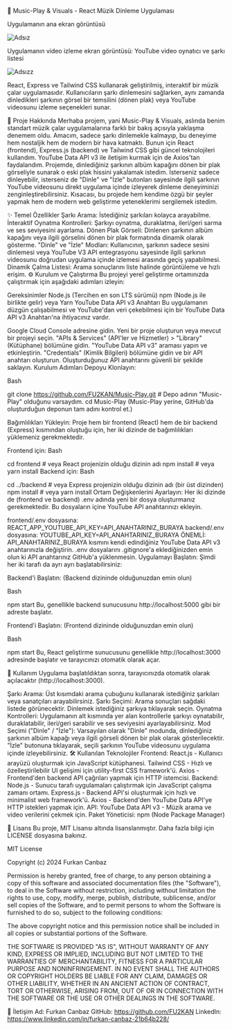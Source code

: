  🎵  Music-Play & Visuals - React Müzik Dinleme Uygulaması 


Uygulamanın ana ekran görüntüsü 

![Adsız](https://github.com/user-attachments/assets/bf6b7248-b604-4be1-bbed-36ded0ceabc2)



Uygulamanın video izleme ekran görüntüsü: YouTube video oynatıcı ve şarkı listesi

![Adsızz](https://github.com/user-attachments/assets/da10d37b-481c-45b3-b948-9c6f78236ca9)


React, Express ve Tailwind CSS kullanarak geliştirilmiş, interaktif bir müzik çalar uygulamasıdır. Kullanıcıların şarkı dinlemesini sağlarken, aynı zamanda dinledikleri şarkının görsel bir temsilini (dönen plak) veya YouTube videosunu izleme seçenekleri sunar.


🚀 Proje Hakkında
Merhaba projem, yani Music-Play & Visuals, aslında benim standart müzik çalar uygulamalarına farklı bir bakış açısıyla yaklaşma denemem oldu. Amacım, sadece şarkı dinlemekle kalmayıp, bu deneyime hem nostaljik hem de modern bir hava katmaktı. Bunun için React (frontend), Express.js (backend) ve Tailwind CSS gibi güncel teknolojileri kullandım. YouTube Data API v3 ile iletişim kurmak için de Axios'tan faydalandım. Projemde, dinlediğiniz şarkının albüm kapağını dönen bir plak görseliyle sunarak o eski plak hissini yakalamak istedim. İsterseniz sadece dinleyebilir, isterseniz de "Dinle" ve "İzle" butonları sayesinde ilgili şarkının YouTube videosunu direkt uygulama içinde izleyerek dinleme deneyiminizi zenginleştirebilirsiniz. Kısacası, bu projede hem kendime özgü bir şeyler yapmak hem de modern web geliştirme yeteneklerimi sergilemek istedim.

✨ Temel Özellikler
Şarkı Arama: İstediğiniz şarkıları kolayca arayabilme.
İnteraktif Oynatma Kontrolleri: Şarkıyı oynatma, duraklatma, ileri/geri sarma ve ses seviyesini ayarlama.
Dönen Plak Görseli: Dinlenen şarkının albüm kapağını veya ilgili görselini dönen bir plak formatında dinamik olarak gösterme.
"Dinle" ve "İzle" Modları: Kullanıcının, şarkının sadece sesini dinlemesi veya YouTube V3 API entegrasyonu sayesinde ilgili şarkının videosunu doğrudan uygulama içinde izlemesi arasında geçiş yapabilmesi.
Dinamik Çalma Listesi: Arama sonuçlarını liste halinde görüntüleme ve hızlı erişim.
⚙️ Kurulum ve Çalıştırma
Bu projeyi yerel geliştirme ortamınızda çalıştırmak için aşağıdaki adımları izleyin:

Gereksinimler
Node.js (Tercihen en son LTS sürümü)
npm (Node.js ile birlikte gelir) veya Yarn
YouTube Data API v3 Anahtarı
Bu uygulamanın düzgün çalışabilmesi ve YouTube'dan veri çekebilmesi için bir YouTube Data API v3 Anahtarı'na ihtiyacınız vardır.

Google Cloud Console adresine gidin.
Yeni bir proje oluşturun veya mevcut bir projeyi seçin.
"APIs & Services" (API'ler ve Hizmetler) > "Library" (Kütüphane) bölümüne gidin.
"YouTube Data API v3" araması yapın ve etkinleştirin.
"Credentials" (Kimlik Bilgileri) bölümüne gidin ve bir API anahtarı oluşturun.
Oluşturduğunuz API anahtarını güvenli bir şekilde saklayın.
Kurulum Adımları
Depoyu Klonlayın:

Bash

git clone https://github.com/FU2KAN/Music-Play.git # Depo adının "Music-Play" olduğunu varsaydım.
cd Music-Play
(Music-Play yerine, GitHub'da oluşturduğun deponun tam adını kontrol et.)

Bağımlılıkları Yükleyin:
Proje hem bir frontend (React) hem de bir backend (Express) kısmından oluştuğu için, her iki dizinde de bağımlılıkları yüklemeniz gerekmektedir.

Frontend için:
Bash

cd frontend # veya React projenizin olduğu dizinin adı
npm install # veya yarn install
Backend için:
Bash

cd ../backend # veya Express projenizin olduğu dizinin adı (bir üst dizinden)
npm install # veya yarn install
Ortam Değişkenlerini Ayarlayın:
Her iki dizinde de (frontend ve backend) .env adında yeni bir dosya oluşturmanız gerekmektedir. Bu dosyaların içine YouTube API anahtarınızı ekleyin.

frontend/.env dosyasına:
REACT_APP_YOUTUBE_API_KEY=API_ANAHTARINIZ_BURAYA
backend/.env dosyasına:
YOUTUBE_API_KEY=API_ANAHTARINIZ_BURAYA
ÖNEMLİ: API_ANAHTARINIZ_BURAYA kısmını kendi edindiğiniz YouTube Data API v3 anahtarınızla değiştirin. .env dosyalarını .gitignore'a eklediğinizden emin olun ki API anahtarınız GitHub'a yüklenmesin.
Uygulamayı Başlatın:
Şimdi her iki tarafı da ayrı ayrı başlatabilirsiniz:

Backend'i Başlatın: (Backend dizininde olduğunuzdan emin olun)

Bash

npm start
Bu, genellikle backend sunucusunu http://localhost:5000 gibi bir adreste başlatır.

Frontend'i Başlatın: (Frontend dizininde olduğunuzdan emin olun)

Bash

npm start
Bu, React geliştirme sunucusunu genellikle http://localhost:3000 adresinde başlatır ve tarayıcınızı otomatik olarak açar.

🚀 Kullanım
Uygulama başlatıldıktan sonra, tarayıcınızda otomatik olarak açılacaktır (http://localhost:3000).

Şarkı Arama: Üst kısımdaki arama çubuğunu kullanarak istediğiniz şarkıları veya sanatçıları arayabilirsiniz.
Şarkı Seçimi: Arama sonuçları sağdaki listede görünecektir. Dinlemek istediğiniz şarkıya tıklayarak seçin.
Oynatma Kontrolleri: Uygulamanın alt kısmında yer alan kontrollerle şarkıyı oynatabilir, duraklatabilir, ileri/geri sarabilir ve ses seviyesini ayarlayabilirsiniz.
Mod Seçimi ("Dinle" / "İzle"):
Varsayılan olarak "Dinle" modunda, dinlediğiniz şarkının albüm kapağı veya ilgili görseli dönen bir plak olarak gösterilecektir.
"İzle" butonuna tıklayarak, seçili şarkının YouTube videosunu uygulama içinde izleyebilirsiniz.
🛠️ Kullanılan Teknolojiler
Frontend:
React.js - Kullanıcı arayüzü oluşturmak için JavaScript kütüphanesi.
Tailwind CSS - Hızlı ve özelleştirilebilir UI gelişimi için utility-first CSS framework'ü.
Axios - Frontend'den backend API çağrıları yapmak için HTTP istemcisi.
Backend:
Node.js - Sunucu tarafı uygulamaları çalıştırmak için JavaScript çalışma zamanı ortamı.
Express.js - Backend API'si oluşturmak için hızlı ve minimalist web framework'ü.
Axios - Backend'den YouTube Data API'ye HTTP istekleri yapmak için.
API:
YouTube Data API v3 - Müzik arama ve video verilerini çekmek için.
Paket Yöneticisi:
npm (Node Package Manager)


📄 Lisans
Bu proje, MIT Lisansı altında lisanslanmıştır. Daha fazla bilgi için LICENSE dosyasına bakınız.

MIT License

Copyright (c) 2024 Furkan Canbaz

Permission is hereby granted, free of charge, to any person obtaining a copy
of this software and associated documentation files (the "Software"), to deal
in the Software without restriction, including without limitation the rights
to use, copy, modify, merge, publish, distribute, sublicense, and/or sell
copies of the Software, and to permit persons to whom the Software is
furnished to do so, subject to the following conditions:

The above copyright notice and this permission notice shall be included in all
copies or substantial portions of the Software.

THE SOFTWARE IS PROVIDED "AS IS", WITHOUT WARRANTY OF ANY KIND, EXPRESS OR
IMPLIED, INCLUDING BUT NOT LIMITED TO THE WARRANTIES OF MERCHANTABILITY,
FITNESS FOR A PARTICULAR PURPOSE AND NONINFRINGEMENT. IN NO EVENT SHALL THE
AUTHORS OR COPYRIGHT HOLDERS BE LIABLE FOR ANY CLAIM, DAMAGES OR OTHER
LIABILITY, WHETHER IN AN ANCIENT ACTION OF CONTRACT, TORT OR OTHERWISE, ARISING FROM,
OUT OF OR IN CONNECTION WITH THE SOFTWARE OR THE USE OR OTHER DEALINGS IN THE
SOFTWARE.


📧 İletişim
Ad: Furkan Canbaz
GitHub: https://github.com/FU2KAN
LinkedIn: https://www.linkedin.com/in/furkan-canbaz-21b64b228/
